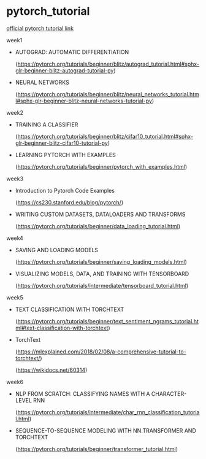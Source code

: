 # pytorch_tutorial

[official pytorch tutorial link](https://pytorch.org/tutorials/)

week1
	
- AUTOGRAD: AUTOMATIC DIFFERENTIATION

    (https://pytorch.org/tutorials/beginner/blitz/autograd_tutorial.html#sphx-glr-beginner-blitz-autograd-tutorial-py)



- NEURAL NETWORKS

    (https://pytorch.org/tutorials/beginner/blitz/neural_networks_tutorial.html#sphx-glr-beginner-blitz-neural-networks-tutorial-py)

week2
	
- TRAINING A CLASSIFIER

    (https://pytorch.org/tutorials/beginner/blitz/cifar10_tutorial.html#sphx-glr-beginner-blitz-cifar10-tutorial-py)



- LEARNING PYTORCH WITH EXAMPLES

    (https://pytorch.org/tutorials/beginner/pytorch_with_examples.html)

week3
	
- Introduction to Pytorch Code Examples

    (https://cs230.stanford.edu/blog/pytorch/)



- WRITING CUSTOM DATASETS, DATALOADERS AND TRANSFORMS

    (https://pytorch.org/tutorials/beginner/data_loading_tutorial.html) 


week4
	
- SAVING AND LOADING MODELS

    (https://pytorch.org/tutorials/beginner/saving_loading_models.html)



- VISUALIZING MODELS, DATA, AND TRAINING WITH TENSORBOARD

    (https://pytorch.org/tutorials/intermediate/tensorboard_tutorial.html)


week5
	
- TEXT CLASSIFICATION WITH TORCHTEXT

    (https://pytorch.org/tutorials/beginner/text_sentiment_ngrams_tutorial.html#text-classification-with-torchtext)



- TorchText

    (https://mlexplained.com/2018/02/08/a-comprehensive-tutorial-to-torchtext/)

    (https://wikidocs.net/60314)

week6
	
- NLP FROM SCRATCH: CLASSIFYING NAMES WITH A CHARACTER-LEVEL RNN

    (https://pytorch.org/tutorials/intermediate/char_rnn_classification_tutorial.html)



- SEQUENCE-TO-SEQUENCE MODELING WITH NN.TRANSFORMER AND TORCHTEXT

    (https://pytorch.org/tutorials/beginner/transformer_tutorial.html)

